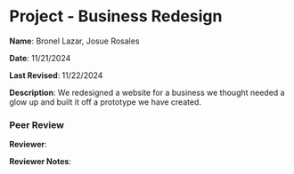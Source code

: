 # Project - Business Redesign

**Name**: Bronel Lazar, Josue Rosales

**Date**: 11/21/2024

**Last Revised**: 11/22/2024

**Description**: We redesigned a website for a business we thought needed a glow up and built it off a prototype we have created.

### Peer Review

**Reviewer**: 

**Reviewer Notes**: 